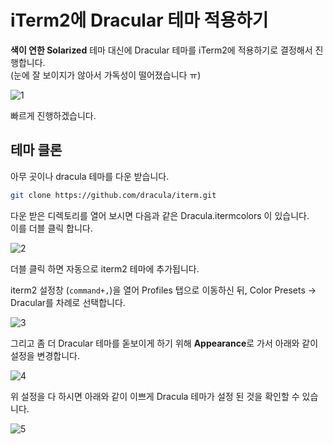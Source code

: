 # iTerm2에 Dracular 테마 적용하기

**색이 연한 Solarized** 테마 대신에 Dracular 테마를 iTerm2에 적용하기로 결정해서 진행합니다.  
(눈에 잘 보이지가 않아서 가독성이 떨어졌습니다 ㅠ)  
  
![1](./images/1.png)

빠르게 진행하겠습니다.

## 테마 클론

아무 곳이나 dracula 테마를 다운 받습니다.

```bash
git clone https://github.com/dracula/iterm.git
```

다운 받은 디렉토리를 열어 보시면 다음과 같은 Dracula.itermcolors 이 있습니다.  
이를 더블 클릭 합니다.  

![2](./images/2.png)

더블 클릭 하면 자동으로 iterm2 테마에 추가됩니다.  
  
iterm2 설정창 (```command+,```)을 열어 Profiles 탭으로 이동하신 뒤, Color Presets -> Dracular를 차례로 선택합니다.

![3](./images/3.png)

그리고 좀 더 Dracular 테마를 돋보이게 하기 위해 **Appearance**로 가서 아래와 같이 설정을 변경합니다.

![4](./images/4.png)

위 설정을 다 하시면 아래와 같이 이쁘게 Dracula 테마가 설정 된 것을 확인할 수 있습니다.

![5](./images/5.png)
